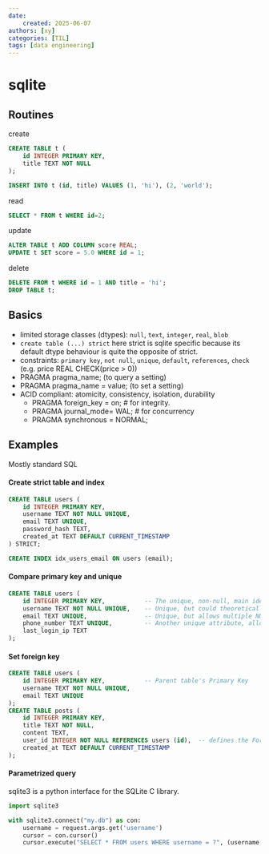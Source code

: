 ```yaml
---
date:
    created: 2025-06-07
authors: [xy]
categories: [TIL]
tags: [data engineering]
---
```


# sqlite
<!-- more -->

## Routines

create 

```sql
CREATE TABLE t (
    id INTEGER PRIMARY KEY,
    title TEXT NOT NULL
);

INSERT INTO t (id, title) VALUES (1, 'hi'), (2, 'world');
```

read

```sql
SELECT * FROM t WHERE id=2;
```

update

```sql
ALTER TABLE t ADD COLUMN score REAL;
UPDATE t SET score = 5.0 WHERE id = 1;
```

delete

```sql
DELETE FROM t WHERE id = 1 AND title = 'hi';
DROP TABLE t;
```


## Basics

- limited storage classes (dtypes): `null`, `text`, `integer`, `real`, `blob`
- `create table (...) strict` here strict is sqlite specific because its default dtype behaviour is quite the opposite of strict.   
- constraints: `primary key`, `not null`, `unique`, `default`, `references`, `check` (e.g. price REAL CHECK(price > 0))
- PRAGMA pragma_name; (to query a setting)
- PRAGMA pragma_name = value; (to set a setting)
- ACID compliant: atomicity, consistency, isolation, durability
    - PRAGMA foreign_key = on; # for integrity. 
    - PRAGMA journal_mode= WAL; # for concurrency
    - PRAGMA synchronous = NORMAL;

## Examples

Mostly standard SQL

#### Create strict table and index  

```sql
CREATE TABLE users (
    id INTEGER PRIMARY KEY,
    username TEXT NOT NULL UNIQUE,
    email TEXT UNIQUE,
    password_hash TEXT,
    created_at TEXT DEFAULT CURRENT_TIMESTAMP
) STRICT;

CREATE INDEX idx_users_email ON users (email);
```

#### Compare primary key and unique 

```sql
CREATE TABLE users (
    id INTEGER PRIMARY KEY,           -- The unique, non-null, main identifier for each user
    username TEXT NOT NULL UNIQUE,    -- Unique, but could theoretically be NULL if not specified NOT NULL
    email TEXT UNIQUE,                -- Unique, but allows multiple NULL emails if some users don't provide one
    phone_number TEXT UNIQUE,         -- Another unique attribute, allows NULL
    last_login_ip TEXT
);
```


#### Set foreign key

```sql
CREATE TABLE users (
    id INTEGER PRIMARY KEY,           -- Parent table's Primary Key
    username TEXT NOT NULL UNIQUE,
    email TEXT UNIQUE
);
CREATE TABLE posts (
    id INTEGER PRIMARY KEY,
    title TEXT NOT NULL,
    content TEXT,
    user_id INTEGER NOT NULL REFERENCES users (id),  -- defines the Foreign Key column
    created_at TEXT DEFAULT CURRENT_TIMESTAMP
);
```

#### Parametrized query

sqlite3 is a python interface for the SQLite C library.

```py
import sqlite3

with sqlite3.connect("my.db") as con:
    username = request.args.get('username')
    cursor = con.cursor()
    cursor.execute("SELECT * FROM users WHERE username = ?", (username,))
```

